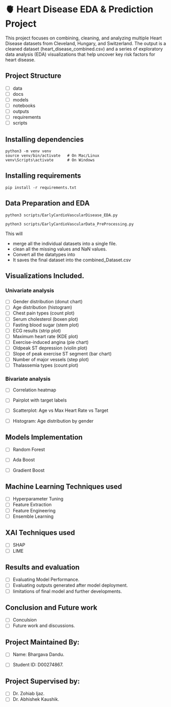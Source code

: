 # 🫀 Heart Disease EDA & Prediction Project

This project focuses on combining, cleaning, and analyzing multiple Heart Disease datasets from Cleveland, Hungary, and Switzerland. 
The output is a cleaned dataset (heart_disease_combined.csv) and a series of exploratory data analysis (EDA) visualizations that help uncover key risk factors for heart disease.


## Project Structure

- [ ] data
- [ ] docs
- [ ] models
- [ ] notebooks
- [ ] outputs 
- [ ] requirements
- [ ] scripts

## Installing dependencies
```
python3 -m venv venv
source venv/bin/activate   # On Mac/Linux
venv\Scripts\activate      # On Windows
```
## Installing requirements
```
pip install -r requirements.txt

```
## Data Preparation and EDA
```
python3 scripts/EarlyCardioVascularDisease_EDA.py

python3 scripts/EarlyCardioVascularData_PreProcessing.py

```
This will 
- merge all the individual datasets into a single file.
- clean all the missing values and NaN values.
- Convert all the datatypes into
- It saves the final dataset into the combined_Dataset.csv


## Visualizations Included.

### Univariate analysis

- [ ] Gender distribution (donut chart)
- [ ] Age distribution (histogram)
- [ ] Chest pain types (count plot)
- [ ] Serum cholesterol (boxen plot)
- [ ] Fasting blood sugar (stem plot)
- [ ] ECG results (strip plot)
- [ ] Maximum heart rate (KDE plot)
- [ ] Exercise-induced angina (pie chart)
- [ ] Oldpeak ST depression (violin plot)
- [ ] Slope of peak exercise ST segment (bar chart)
- [ ] Number of major vessels (step plot)
- [ ] Thalassemia types (count plot)

### Bivariate analysis

- [ ] Correlation heatmap
- [ ] Pairplot with target labels
- [ ] Scatterplot: Age vs Max Heart Rate vs Target
- [ ] Histogram: Age distribution by gender


## Models Implementation

- [ ] Random Forest
- [ ] Ada Boost
- [ ] Gradient Boost


## Machine Learning Techniques used

- [ ] Hyperparameter Tuning
- [ ] Feature Extraction
- [ ] Feature Engineering
- [ ] Ensemble Learning

## XAI Techniques used

- [ ] SHAP
- [ ] LIME

## Results and evaluation

- [ ] Evaluating Model Performance.
- [ ] Evaluating outputs generated after model deployment.
- [ ] limitations of final model and further developments.

## Conclusion and Future work

- [ ] Conculsion
- [ ] Future work and discussions.

## Project Maintained By:

- [ ] Name: Bhargava Dandu.
- [ ] Student ID: D00274867.


## Project Supervised by:

- [ ] Dr. Zohiab Ijaz.
- [ ] Dr. Abhishek Kaushik.
